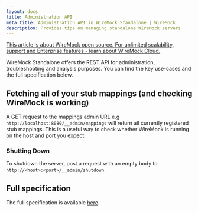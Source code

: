 ```yaml
---
layout: docs
title: Administration API
meta_title: Administration API in WireMock Standalone | WireMock
description: Provides tips on managing standalone WireMock servers
---
```


<div class="cloud-callout"><a href="https://www.wiremock.io" target="_BLANK">This article is about WireMock open source. For unlimited scalability, support and Enterprise features - learn about WireMock Cloud.</a></div>

WireMock Standalone offers the REST API for administration, troubleshooting and analysis purposes.
You can find the key use-cases and the full specification below.

## Fetching all of your stub mappings (and checking WireMock is working)

A GET request to the mappings admin URL e.g `http://localhost:8080/__admin/mappings`
will return all currently registered stub mappings.
This is a useful way to check whether WireMock is running on the host and port you expect.

### Shutting Down

To shutdown the server,
post a request with an empty body to `http://<host>:<port>/__admin/shutdown`.

## Full specification

The full specification is available [here](../admin-api-reference).
